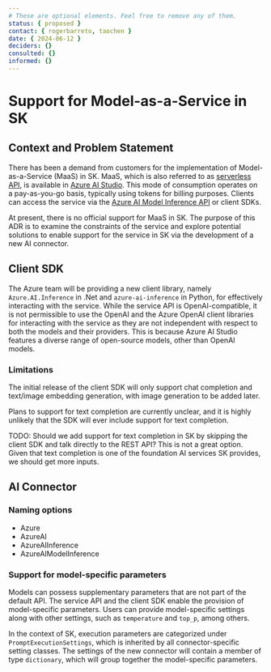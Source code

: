 ```yaml
---
# These are optional elements. Feel free to remove any of them.
status: { proposed }
contact: { rogerbarreto, taochen }
date: { 2024-06-12 }
deciders: {}
consulted: {}
informed: {}
---
```


# Support for Model-as-a-Service in SK

## Context and Problem Statement

There has been a demand from customers for the implementation of Model-as-a-Service (MaaS) in SK. MaaS, which is also referred to as [serverless API](https://learn.microsoft.com/en-us/azure/ai-studio/how-to/model-catalog-overview#model-deployment-managed-compute-and-serverless-api-pay-as-you-go), is available in [Azure AI Studio](https://learn.microsoft.com/en-us/azure/ai-studio/what-is-ai-studio). This mode of consumption operates on a pay-as-you-go basis, typically using tokens for billing purposes. Clients can access the service via the [Azure AI Model Inference API](https://learn.microsoft.com/en-us/azure/ai-studio/reference/reference-model-inference-api?tabs=azure-studio) or client SDKs.

At present, there is no official support for MaaS in SK. The purpose of this ADR is to examine the constraints of the service and explore potential solutions to enable support for the service in SK via the development of a new AI connector.

## Client SDK

The Azure team will be providing a new client library, namely `Azure.AI.Inference` in .Net and `azure-ai-inference` in Python, for effectively interacting with the service. While the service API is OpenAI-compatible, it is not permissible to use the OpenAI and the Azure OpenAI client libraries for interacting with the service as they are not independent with respect to both the models and their providers. This is because Azure AI Studio features a diverse range of open-source models, other than OpenAI models.

### Limitations

The initial release of the client SDK will only support chat completion and text/image embedding generation, with image generation to be added later.

Plans to support for text completion are currently unclear, and it is highly unlikely that the SDK will ever include support for text completion.

TODO: Should we add support for text completion in SK by skipping the client SDK and talk directly to the REST API? This is not a great option. Given that text completion is one of the foundation AI services SK provides, we should get more inputs.

## AI Connector

### Naming options

- Azure
- AzureAI
- AzureAIInference
- AzureAIModelInference

### Support for model-specific parameters

Models can possess supplementary parameters that are not part of the default API. The service API and the client SDK enable the provision of model-specific parameters. Users can provide model-specific settings along with other settings, such as `temperature` and `top_p`, among others.

In the context of SK, execution parameters are categorized under `PromptExecutionSettings`, which is inherited by all connector-specific setting classes. The settings of the new connector will contain a member of type `dictionary`, which will group together the model-specific parameters.
